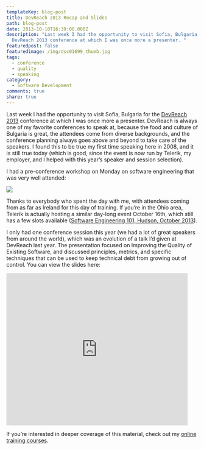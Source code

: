 ```yaml
---
templateKey: blog-post
title: DevReach 2013 Recap and Slides
path: blog-post
date: 2013-10-10T16:39:00.000Z
description: "Last week I had the opportunity to visit Sofia, Bulgaria for the
  DevReach 2013 conference at which I was once more a presenter. "
featuredpost: false
featuredimage: /img/dsc01699_thumb.jpg
tags:
  - conference
  - quality
  - speaking
category:
  - Software Development
comments: true
share: true
---
```

Last week I had the opportunity to visit Sofia, Bulgaria for the [DevReach 2013](http://devreach.com/) conference at which I was once more a presenter. DevReach is always one of my favorite conferences to speak at, because the food and culture of Bulgaria is great, the attendees come from diverse backgrounds, and the conference planning always goes above and beyond to take care of the speakers. I found this to be true my first time speaking here in 2008, and it is still true today (which is good, since the event is now run by Telerik, my employer, and I helped with this year’s speaker and session selection).

I had a pre-conference workshop on Monday on software engineering that was very well attended:

![](/img/dsc01699_thumb.jpg)

Thanks to everybody who spent the day with me, with attendees coming from as far as Ireland for this day of training. If you’re in the Ohio area, Telerik is actually hosting a similar day-long event October 16th, which still has a few slots available ([Software Engineering 101, Hudson, October 2013](https://swe101october2013.eventbrite.com/)).

I only had one conference session this year (we had a lot of great speakers from around the world), which was an evolution of a talk I’d given at DevReach last year. The presentation focused on Improving the Quality of Existing Software, and discussed principles, metrics, and specific techniques that can be used to keep technical debt from growing out of control. You can view the slides here:

<iframe width="476" height="400" src="https://www.slideshare.net/slideshow/embed_code/27061490" frameborder="0" marginwidth="0" marginheight="0" scrolling="no"></iframe>

If you’re interested in deeper coverage of this material, check out my [online training courses](http://ardalis.com/training-classes).